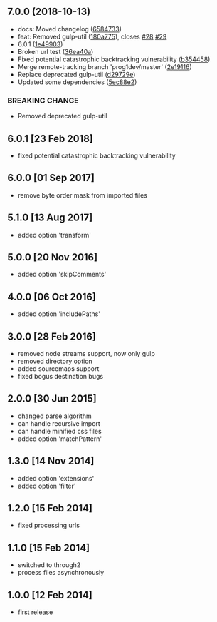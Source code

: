 ## 7.0.0 (2018-10-13)

* docs: Moved changelog ([6584733](https://github.com/unlight/gulp-cssimport/commit/6584733))
* feat: Removed gulp-util ([180a775](https://github.com/unlight/gulp-cssimport/commit/180a775)), closes [#28](https://github.com/unlight/gulp-cssimport/issues/28) [#29](https://github.com/unlight/gulp-cssimport/issues/29)
* 6.0.1 ([1e49903](https://github.com/unlight/gulp-cssimport/commit/1e49903))
* Broken url test ([36ea40a](https://github.com/unlight/gulp-cssimport/commit/36ea40a))
* Fixed potential catastrophic backtracking vulnerability ([b354458](https://github.com/unlight/gulp-cssimport/commit/b354458))
* Merge remote-tracking branch 'prog1dev/master' ([2e19116](https://github.com/unlight/gulp-cssimport/commit/2e19116))
* Replace deprecated gulp-util ([d29729e](https://github.com/unlight/gulp-cssimport/commit/d29729e))
* Updated some dependencies ([5ec88e2](https://github.com/unlight/gulp-cssimport/commit/5ec88e2))


### BREAKING CHANGE

* Removed deprecated gulp-util

## 6.0.1 [23 Feb 2018]
* fixed potential catastrophic backtracking vulnerability

## 6.0.0 [01 Sep 2017]
* remove byte order mask from imported files

## 5.1.0 [13 Aug 2017]
* added option 'transform'

## 5.0.0 [20 Nov 2016]
* added option 'skipComments'

## 4.0.0 [06 Oct 2016]
* added option 'includePaths'

## 3.0.0 [28 Feb 2016]
* removed node streams support, now only gulp
* removed directory option
* added sourcemaps support
* fixed bogus destination bugs

## 2.0.0 [30 Jun 2015]
* changed parse algorithm
* can handle recursive import
* can handle minified css files
* added option 'matchPattern'

## 1.3.0 [14 Nov 2014]
* added option 'extensions'
* added option 'filter'

## 1.2.0 [15 Feb 2014]
* fixed processing urls

## 1.1.0 [15 Feb 2014]
* switched to through2
* process files asynchronously

## 1.0.0 [12 Feb 2014]
* first release

